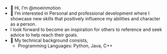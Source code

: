 - 👋 Hi, I’m @moeinmotion
- 👀 I’m interested in Personal and professional development where I showcase new skills that positively influence my abilities and character as a person.
-    I look forward to become an inspiration for others to reference and seek advice to help reach their goals.
- 🌱 My technical background consists,
  - Programming Languages: Python, Java, C++


<!---
moeinmotion/moeinmotion is a ✨ special ✨ repository because its `README.md` (this file) appears on your GitHub profile.
You can click the Preview link to take a look at your changes.
--->
